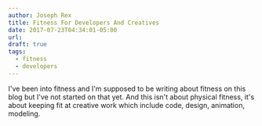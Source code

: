 ```yaml
---
author: Joseph Rex
title: Fitness For Developers And Creatives
date: 2017-07-23T04:34:01-05:00
url:
draft: true
tags:
  - fitness
  - developers
---
```


I've been into fitness and I'm supposed to be writing about fitness on this blog but I've not started on that yet. And this isn't about physical fitness, it's about keeping fit at creative work which include code, design, animation, modeling.
